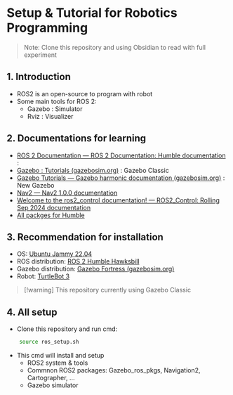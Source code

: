 # Setup & Tutorial for Robotics Programming

> Note: Clone this repository and using Obsidian to read with full experiment

## 1. Introduction

- ROS2 is an open-source to program with robot
- Some main tools for ROS 2:
	- Gazebo : Simulator
	- Rviz : Visualizer

## 2. Documentations for learning

- [ROS 2 Documentation — ROS 2 Documentation: Humble documentation](https://docs.ros.org/en/humble/index.html) :
- [Gazebo : Tutorials (gazebosim.org)](https://classic.gazebosim.org/tutorials) : Gazebo Classic
- [Gazebo Tutorials — Gazebo harmonic documentation (gazebosim.org)](https://gazebosim.org/docs/latest/tutorials/) : New Gazebo
- [Nav2 — Nav2 1.0.0 documentation](https://docs.nav2.org/)
- [Welcome to the ros2_control documentation! — ROS2_Control: Rolling Sep 2024 documentation](https://control.ros.org/rolling/index.html)
- [All packges for Humble](https://docs.ros.org/en/humble/p/)
## 3. Recommendation for installation

- OS: [Ubuntu Jammy 22.04](https://www.releases.ubuntu.com/jammy/)
- ROS distribution: [ROS 2 Humble Hawksbill](https://www.ros.org/reps/rep-2000.html#humble-hawksbill-may-2022-may-2027)
- Gazebo distribution: [Gazebo Fortress (gazebosim.org)](https://gazebosim.org/docs/fortress/install)
- Robot: [TurtleBot 3](https://emanual.robotis.com/docs/en/platform/turtlebot3/quick-start/)

> [!warning] This repository currently using Gazebo Classic

## 4. All setup

- Clone this repository and run cmd:
```bash
	source ros_setup.sh
```
- This cmd will install and setup 
	- ROS2 system & tools 
	- Commnon ROS2 packages: Gazebo_ros_pkgs, Navigation2, Cartographer, ...
	- Gazebo simulator
